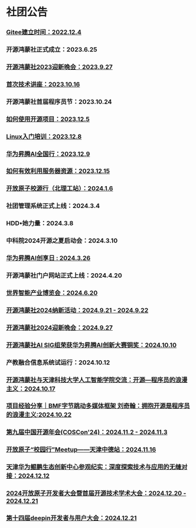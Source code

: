 # 社团公告


### [Gitee建立时间：2022.12.4](https://gitee.com/TSGU-OSC/OSC_main/blob/master/event/active1/README.md)

### 开源鸿蒙社正式成立：2023.6.25

### [开源鸿蒙社2023迎新晚会：2023.9.27](https://gitee.com/TSGU-OSC/OSC_main/blob/master/event/active2/README.md)

### [首次技术讲座：2023.10.16](https://gitee.com/TSGU-OSC/OSC_main/blob/master/event/active3/README.md)

### 开源鸿蒙社首届程序员节：2023.10.24

### [如何使用开源项目：2023.12.5](https://gitee.com/TSGU-OSC/OSC_main/blob/master/event/active5/README.md)

### [Linux入门培训：2023.12.8](https://gitee.com/TSGU-OSC/OSC_main/blob/master/event/active6/README.md)

### [华为昇腾AI全国行：2023.12.9](https://gitee.com/TSGU-OSC/OSC_main/blob/master/event/active8/README.md)

### [如何有效利用服务器资源：2023.12.15](https://gitee.com/TSGU-OSC/OSC_main/blob/master/event/active7/README.md)

### [开放原子校源行（北理工站）：2024.1.6](https://gitee.com/TSGU-OSC/OSC_main/blob/master/event/active9/README.md)

### 社团管理系统正式上线：2024.3.4

### HDD•她力量：2024.3.8

### 中科院2024开源之夏启动会：2024.3.10

### [华为昇腾AI创享日 : 2024.3.26](https://gitee.com/TSGU-OSC/OSC_main/blob/master/event/active10/README.md)  

### 开源鸿蒙社门户网站正式上线：2024.4.20

### [世界智能产业博览会：2024.6.20](https://gitee.com/TSGU-OSC/OSC_main/blob/master/event/active11/README.md)

### [开源鸿蒙社2024纳新活动：2024.9.21 - 2024.9.22](https://mp.weixin.qq.com/s/aAVoXFOFfJcUa1ZkVr8qzA)

### [开源鸿蒙社2024迎新晚会：2024.9.27](https://mp.weixin.qq.com/s/Fc2I0YecKWqeZht-kF8ufA)

### [开源鸿蒙社AI SIG组荣获华为昇腾AI创新大赛铜奖：2024.10.10](https://mp.weixin.qq.com/s/V2ljOXZpgHUZHMT0-Id2mw)

### 产教融合信息系统试运行：2024.10.12

### [开源鸿蒙社与天津科技大学人工智能学院交流：开源—程序员的浪漫主义：2024.10.17](https://mp.weixin.qq.com/s/L_F4VzPfvBK22IsGVzlu-A)

### [项目经验分享｜BMF字节跳动多媒体框架 刘奇翰：拥抱开源是程序员的浪漫主义:2024.10.22](https://mp.weixin.qq.com/s/prQk-RFvSsa1fVTDuXu_2g)

### [第九届中国开源年会(COSCon'24)：2024.11.2 - 2024.11.3](https://mp.weixin.qq.com/s/7GoY-etFRVsZ2FLEKW3rzg?poc_token=HOt_mGejpYvlfV4wmwxDyEaPP3p9fAHmRcUbgdlv)

### [开放原子“校园行”Meetup——天津中德站：2024.11.16](https://mp.weixin.qq.com/s/ajZoU4L4n2RteRLIDI7ErQ)

### [天津华为鲲鹏生态创新中心参观纪实：深度探索技术与应用的无缝对接：2024.12.12](https://mp.weixin.qq.com/s/n-Q2aYiDVdpGaG6Ys_fLpQ)

### [2024开放原子开发者大会暨首届开源技术学术大会：2024.12.20 - 2024.12.21](https://mp.weixin.qq.com/s/FWJbjCUBKZJgZNIgpsfS7Q)

### [第十四届deepin开发者与用户大会：2024.12.21](https://mp.weixin.qq.com/s/taldILx_10v0IzH72BQZyQ)